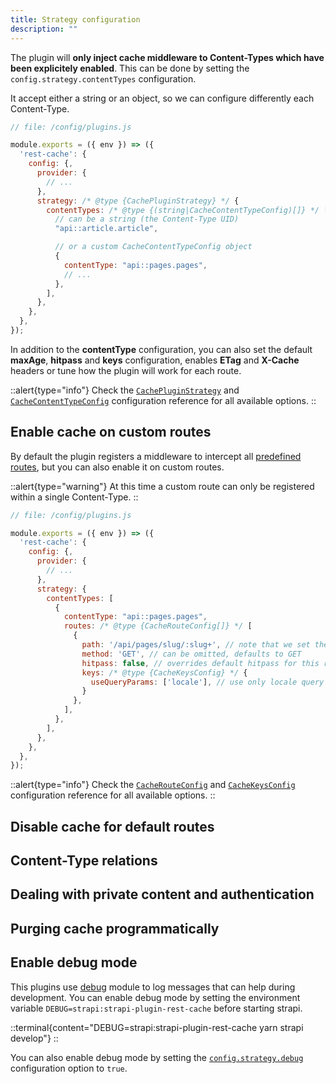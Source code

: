 ```yaml
---
title: Strategy configuration
description: ""
---
```


The plugin will **only inject cache middleware to Content-Types which have been explicitely enabled**. This can be done by setting the `config.strategy.contentTypes` configuration.

It accept either a string or an object, so we can configure differently each Content-Type.

```js
// file: /config/plugins.js

module.exports = ({ env }) => ({
  'rest-cache': {
    config: {,
      provider: {
        // ...
      },
      strategy: /* @type {CachePluginStrategy} */ {
        contentTypes: /* @type {(string|CacheContentTypeConfig)[]} */ [
          // can be a string (the Content-Type UID)
          "api::article.article",

          // or a custom CacheContentTypeConfig object
          {
            contentType: "api::pages.pages",
            // ...
          },
        ],
      },
    },
  },
});
```

In addition to the **contentType** configuration, you can also set the default **maxAge**, **hitpass** and **keys** configuration, enables **ETag** and **X-Cache** headers or tune how the plugin will work for each route.

::alert{type="info"}
Check the [`CachePluginStrategy`](./configuration-reference.html#cachepluginstrategy) and [`CacheContentTypeConfig`](./configuration-reference.html#cachecontenttypeconfig) configuration reference for all available options.
::

## Enable cache on custom routes

By default the plugin registers a middleware to intercept all [predefined routes](https://docs.strapi.io/developer-docs/latest/developer-resources/database-apis-reference/rest-api.html#api-endpoints), but you can also enable it on custom routes.

::alert{type="warning"}
At this time a custom route can only be registered within a single Content-Type.
::

```js
// file: /config/plugins.js

module.exports = ({ env }) => ({
  'rest-cache': {
    config: {,
      provider: {
        // ...
      },
      strategy: {
        contentTypes: [
          {
            contentType: "api::pages.pages",
            routes: /* @type {CacheRouteConfig[]} */ [
              {
                path: '/api/pages/slug/:slug+', // note that we set the /api prefix here
                method: 'GET', // can be omitted, defaults to GET
                hitpass: false, // overrides default hitpass for this route
                keys: /* @type {CacheKeysConfig} */ {
                  useQueryParams: ['locale'], // use only locale query param for keys
                }
              },
            ],
          },
        ],
      },
    },
  },
});
```

::alert{type="info"}
Check the [`CacheRouteConfig`](./configuration-reference.html#cacherouteconfig) and [`CacheKeysConfig`](./configuration-reference.html#cachekeysconfig) configuration reference for all available options.
::

## Disable cache for default routes

## Content-Type relations

## Dealing with private content and authentication

## Purging cache programmatically

## Enable debug mode

This plugins use [debug](https://www.npmjs.com/package/debug) module to log messages that can help during development.
You can enable debug mode by setting the environment variable `DEBUG=strapi:strapi-plugin-rest-cache` before starting strapi.

::terminal{content="DEBUG=strapi:strapi-plugin-rest-cache yarn strapi develop"}
::

You can also enable debug mode by setting the [`config.strategy.debug`](./configuration-reference.html#debug) configuration option to `true`.
